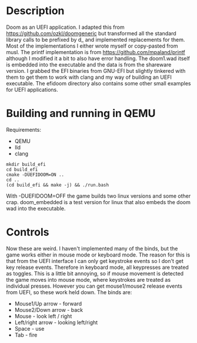 # Description
Doom as an UEFI application. I adapted this from https://github.com/ozkl/doomgeneric but transformed all the standard library calls to be prefixed by d_ and implemented replacements for them. Most of the implementations I either wrote myself or copy-pasted from musl. The printf implementation is from https://github.com/mpaland/printf although I modified it a bit to also have error handling. The doom1.wad itself is embedded into the executable and the data is from the shareware version. I grabbed the EFI binaries from GNU-EFI but slightly tinkered with them to get them to work with clang and my way of building an UEFI executable. The efidoom directory also contains some other small examples for UEFI applications.

# Building and running in QEMU
Requirements:
- QEMU
- lld
- clang
```
mkdir build_efi
cd build_efi
cmake -DUEFIDOOM=ON ..
cd ..
(cd build_efi && make -j) && ./run.bash
```
With -DUEFIDOOM=OFF the game builds two linux versions and some other crap. doom_embedded is a test version for linux that also embeds the doom wad into the executable.

# Controls
Now these are weird. I haven't implemented many of the binds, but the game works either in mouse mode or keyboard mode. The reason for this is that from the UEFI interface I can only get keystroke events so I don't get key release events. Therefore in keyboard mode, all keypresses are treated as toggles. This is a little bit annoying, so if mouse movement is detected the game moves into mouse mode, where keystrokes are treated as individual presses. However you can get mouse1/mouse2 release events from UEFI, so these work held down. The binds are:
- Mouse1/Up arrow - forward
- Mouse2/Down arrow - back
- Mouse - look left / right
- Left/right arrow - looking left/right
- Space - use
- Tab - fire
